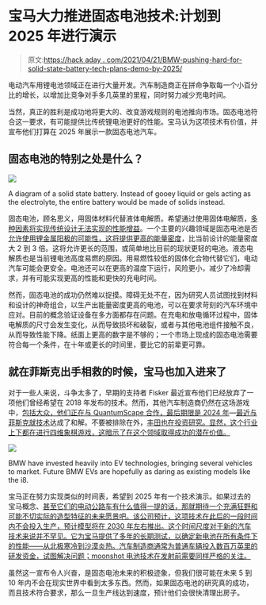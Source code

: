 # 宝马大力推进固态电池技术:计划到 2025 年进行演示

> 原文:[https://hack aday . com/2021/04/21/BMW-pushing-hard-for-solid-state-battery-tech-plans-demo-by-2025/](https://hackaday.com/2021/04/21/bmw-pushing-hard-for-solid-state-battery-tech-plans-demo-by-2025/)

电动汽车用锂电池领域正在进行大量开发。汽车制造商正在拼命争取每一个小百分比的增长，以增加比竞争对手多几英里的里程，同时努力减少充电时间。

当然，真正的胜利是成功地将更大的、改变游戏规则的电池推向市场。固态电池符合这一要求，有可能提供比传统锂电池更好的性能。宝马认为这项技术有价值，并宣布他们打算在 2025 年展示一款固态电池汽车。

## 固态电池的特别之处是什么？

![](../Images/7d9e169dec4270de39e5d01f30291d0c.png)

A diagram of a solid state battery. Instead of gooey liquid or gels acting as the electrolyte, the entire battery would be made of solids instead.

固态电池，顾名思义，用固体材料代替液体电解质。希望通过使用固体电解质，[多种因素将实现传统设计无法实现的性能增益](https://www.researchgate.net/figure/Schematic-diagram-of-an-all-solid-state-battery_fig2_327379494)。一个主要的兴趣领域是固态电池是否[允许使用锂金属阳极的可能性，这将提供更高的能量密度](https://news.mit.edu/2020/solid-batteries-lithium-metal-electrode-0203)，比当前设计的能量密度大 2 到 3 倍。这将允许更长的范围，或简单地比目前的现状更轻的电池。液态电解质也是当前锂电池高度易燃的原因。用易燃性较低的固体化合物代替它们，电动汽车可能会更安全。电池还可以在更高的温度下运行，风险更小，减少了冷却需求，并有可能实现更高的性能和更快的充电时间。

然而，固态电池的成功仍然难以捉摸。障碍无处不在，因为研究人员试图找到材料和设计的神奇组合，以生产出能量密度更高的电池，可以在要求苛刻的汽车环境中应对。目前的概念验证设备在多方面都存在问题。在充电和放电循环过程中，固体电解质的尺寸会发生变化，从而导致损坏和破裂，或者与其他电池组件接触不良，从而导致性能下降。纸面上更高的数字是不够的；一个市场上现成的固态电池需要符合每一个条件，在十年或更长的时间里，要比它的前辈更可靠。

## 就在菲斯克出手相救的时候，宝马也加入进来了

对于一些人来说，斗争太多了，早期的支持者 Fisker 最近宣布他们已经放弃了一项他们曾经希望在 2018 年发布的技术。然而，其他汽车制造商仍然在这场游戏中，[包括大众，他们正在与 QuantumScape 合作，最后期限是 2024 年](https://www.theverge.com/2020/12/8/22158573/quantumscape-solid-state-battery-ev-range-charge-vw)—[最近与菲斯克就技术](https://www.theverge.com/2021/2/25/21355123/fisker-quantumscape-lawsuit-trade-secret-solid-state-batteries-fsr-qs)达成了和解。不要被排除在外，[丰田也在投资研究。显然，这个行业上下都在进行四维象棋游戏，这暗示了在这个领域取得成功的潜在价值。](https://asia.nikkei.com/Spotlight/Most-read-in-2020/Toyota-s-game-changing-solid-state-battery-en-route-for-2021-debut)

![](../Images/542c4b369479de44caddfce7fa788ad2.png)

BMW have invested heavily into EV technologies, bringing several vehicles to market. Future BMW EVs are hopefully as daring as existing models like the i8.

宝马正在努力实现类似的时间表，希望到 2025 年有一个技术演示。如果过去的宝马概念、[甚至它们的电动公路车有什么值得一提的话，那就期待一个充满狂野和可能不切实际的造型特征的未来愿景吧。该公司预计，这项技术在此后的一段时间内不会投入生产，预计模型将在 2030 年左右推出。这个时间尺度对于新的汽车技术来说并不罕见。它为宝马提供了多年的长期测试，以确定新电池在所有条件下的性能——从北极寒冷到沙漠炎热。汽车制造商通常为普通车辆投入数百万英里的研发资金，试图解决问题；moonshot 电池技术在发射前需要同样严格的关注。](https://www.caradvice.com.au/834765/bmw-i8-production-ending/#:~:text=Available%20in%20a%20coupe%20and,popular%20following%20its%202014%20release.)

虽然这一宣布令人兴奋，是固态电池未来的积极迹象，但我们很可能在未来 5 到 10 年内不会在现实世界中看到太多东西。然而，如果固态电池的研究真的成功，而且技术符合要求，那么一旦生产线达到速度，预计他们会很快清理出房子。